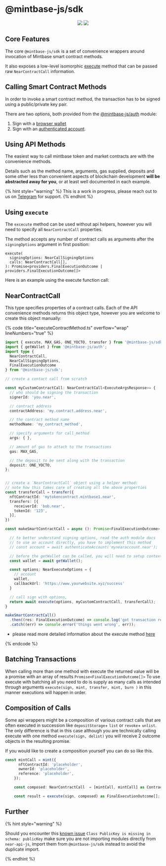 
# @mintbase-js/sdk

<p align="center">
<img src='https://img.shields.io/npm/dw/@mintbase-js/storage' />
<img src='https://img.shields.io/bundlephobia/min/@mintbase-js/storage'>
</p>

## Core Features

The core `@mintbase-js/sdk` is a set of convenience wrappers around invocation of Mintbase smart contract methods.

It also exposes a low-level isomorphic [execute](#execute) method that can be passed raw `NearContractCall` information.

## Calling Smart Contract Methods

In order to invoke a smart contract method, the transaction has to be signed using a public/private key pair.

There are two options, both provided from the [@mintbase-js/auth](../auth/) module:

  1. Sign with a [browser wallet](../auth/#wallet)
  2. Sign with an [authenticated account](../auth/#account).

## Using API Methods <div name="api"></div>

The easiest way to call mintbase token and market contracts are with the convenience methods.

Details such as the method name, arguments, gas supplied, deposits and some other less than convenient aspects of blockchain development **will be abstracted away for you**, or at least well documented in each example.

{% hint style="warning" %}
This is a work in progress, please reach out to us on [Telegram](https://t.me/mintdev) for support.
{% endhint %}

<div name="execute"></div>

## Using `execute`

The `excecute` method can be used without api helpers, however you will need to specify all `NearContractCall` properties.

The method accepts any number of contract calls as arguments after the `signingOptions` argument in first position:

```
execute(
  signingOptions: NearCallSigningOptions
  calls: NearContractCall[],
): Promise<providers.FinalExecutionOutcome | providers.FinalExecutionOutcome[]>
```
Here is an example using the execute function call:
## NearContractCall

This type specifies properties of a contract calls. Each of the API convenience methods returns this object type, however you are welcome to create this object manually:

{% code title="executeContractMethod.ts" overflow="wrap" lineNumbers="true" %}
```typescript
import { execute, MAX_GAS, ONE_YOCTO, transfer } from '@mintbase-js/sdk';
import { getWallet } from '@mintbase-js/auth';
import type {
  NearContractCall,
  NearCallSigningOptions,
  FinalExecutionOutcome
} from '@mintbase-js/sdk';

// create a contact call from scratch

const myCustomContractCall: NearContractCall<ExecuteArgsResponse>= {
  // who should be signing the transaction
  signerId: 'you.near',

  // contract address
  contractAddress: 'my.contract.address.near',

  // the contract method name
  methodName: 'my_contract_method',

  // specify arguments for call_method
  args: { },

  // amount of gas to attach to the transactions
  gas: MAX_GAS,

  // the deposit to be sent along with the transaction
  deposit: ONE_YOCTO,
};


// create a `NearContractCall` object using a helper method:
// note how this takes care of creating all the above properties
const transferCall = transfer({
  nftContractId: 'mytokencontract.mintbase1.near',
  transfers: [{
    receiverId: 'bob.near',
    tokenId: '123',
  }],
})

const makeSmartContractCall = async (): Promise<FinalExecutionOutcome> => {

  // to better understand signing options, read the auth module docs
  // to use an account directly, you have to implement this method
  // const account = await authenticateAccount('mynearaccount.near');

  // before the getWallet can be called, you will need to setup context in the browser, it will throw otherwise
  const wallet = await getWallet();

  const options: NearExecuteOptions = {
    // account
    wallet,
    callbackUrl: 'https://www.yourwebsite.xyz/success'
  }

  // call sign with options,
  return await execute(options, myCustomContractCall, transferCall);
}

makeSmartContractCall()
  .then((res: FinalExecutionOutcome) => console.log('got transaction result:', res))
  .catch((err) => console.error('things went wrong', err));

```

- please read more detailed information about the execute method [here](/execute)


{% endcode %}

## Batching Transactions <div name="batching"></div>

When calling more than one method with execute the returned value will be a promise with an array of results `Promise<FinalExecutionOutcome[]>`
To use execute with batching all you need to do is supply as many calls as intended through arguments `execute(sign, mint, transfer, mint, burn )` in this manner executions will happen in order.

## Composition of Calls <div name="composition"></div>

Some api wrappers might be a composition of various contract calls that are often executed in succession like `depositStorage`+ `list` or `revoke`+ `unlist`.
The only difference is that in this case although you are technically calling execute with one method `execute(sign, delist)` you will receive 2 outcome objects in the resulting promise.

If you would like to create a composition yourself you can do so like this.

```typescript
const mintCall = mint({
      nftContractId: 'placeholder',
      ownerId: 'placeholder',
      reference: 'placeholder',
    });

    const composed: NearContractCall  = [mintCall, mintCall] as ContractCall[];

    const result = execute(sign, composed) as FinalExecutionOutcome[];

```

## Further

{% hint style="warning" %}

Should you encounter this [known issue](https://docs.near.org/tools/near-api-js/faq#class-x-is-missing-in-schema-publickey) `Class PublicKey is missing in schema: publicKey` make sure you are not importing modules directly from `near-api-js`, import them from `@mintbase-js/sdk` instead to avoid the duplicate import.

{% endhint %}